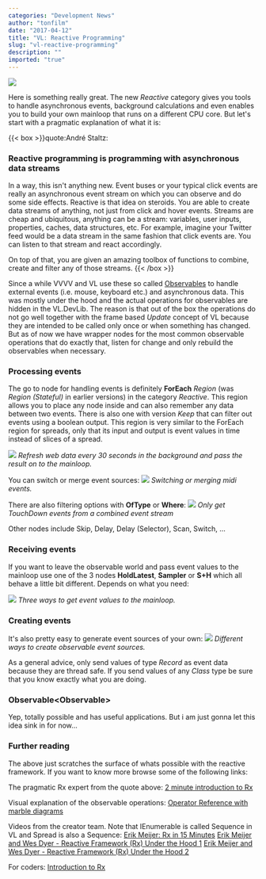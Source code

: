```yaml
---
categories: "Development News"
author: "tonfilm"
date: "2017-04-12"
title: "VL: Reactive Programming"
slug: "vl-reactive-programming"
description: ""
imported: "true"
---
```



![](687474703a2f2f692e696d6775722e636f6d2f4149696d5138432e6a7067.jpg)

Here is something really great. The new *Reactive* category gives you tools to handle asynchronous events, background calculations and even enables you to build your own mainloop that runs on a different CPU core. But let's start with a pragmatic explanation of what it is:

{{< box >}}quote:André Staltz:
### Reactive programming is programming with asynchronous data streams
In a way, this isn't anything new. Event buses or your typical click events are really an asynchronous event stream on which you can observe and do some side effects. Reactive is that idea on steroids. You are able to create data streams of anything, not just from click and hover events. Streams are cheap and ubiquitous, anything can be a stream: variables, user inputs, properties, caches, data structures, etc. For example, imagine your Twitter feed would be a data stream in the same fashion that click events are. You can listen to that stream and react accordingly.

On top of that, you are given an amazing toolbox of functions to combine, create and filter any of those streams.{{< /box >}}

Since a while VVVV and VL use these so called [Observables](http://reactivex.io/) to handle external events (i.e. mouse, keyboard etc.) and asynchronous data. This was mostly under the hood and the actual operations for observables are hidden in the VL.DevLib. The reason is that out of the box the operations do not go well together with the frame based *Update* concept of VL because they are intended to be called only once or when something has changed. But as of now we have wrapper nodes for the most common observable operations that do exactly that, listen for change and only rebuild the observables when necessary.

### Processing events
The go to node for handling events is definitely **ForEach** *Region* (was *Region (Stateful)* in earlier versions) in the category *Reactive*. This region allows you to place any node inside and can also remember any data between two events. There is also one with version *Keep* that can filter out events using a boolean output. This region is very similar to the ForEach region for spreads, only that its input and output is event values in time instead of slices of a spread.

![](010_EasyObservables.PNG)
*Refresh web data every 30 seconds in the background and pass the result on to the mainloop.*

You can switch or merge event sources:
![](020_SwitchMerge.PNG)
*Switching or merging midi events.*

There are also filtering options with **OfType** or **Where**:
![](030_Filter.PNG)
*Only get TouchDown events from a combined event stream*

Other nodes include Skip, Delay, Delay (Selector), Scan, Switch, ...

### Receiving events
If you want to leave the observable world and pass event values to the mainloop use one of the 3 nodes **HoldLatest**, **Sampler** or **S+H** which all behave a little bit different. Depends on what you need:

![](035_ReceivingEvents2.PNG)
*Three ways to get event values to the mainloop.*

### Creating events
It's also pretty easy to generate event sources of your own:
![](040_CreatingEvents.PNG)
*Different ways to create observable event sources.*

As a general advice, only send values of type *Record* as event data because they are thread safe. If you send values of any *Class* type be sure that you know exactly what you are doing.

### Observable<Observable<T>>
Yep, totally possible and has useful applications. But i am just gonna let this idea sink in for now...

### Further reading
The above just scratches the surface of whats possible with the reactive framework. If you want to know more browse some of the following links:

The pragmatic Rx expert from the quote above:
[2 minute introduction to Rx](https://medium.com/@andrestaltz/2-minute-introduction-to-rx-24c8ca793877)

Visual explanation of the observable operations:
[Operator Reference with marble diagrams](http://reactivex.io/documentation/operators.html)

Videos from the creator team. Note that IEnumerable is called Sequence in VL and Spread is also a Sequence:
[Erik Meijer: Rx in 15 Minutes](https://channel9.msdn.com/Blogs/Charles/Erik-Meijer-Rx-in-15-Minutes)
[Erik Meijer and Wes Dyer - Reactive Framework (Rx) Under the Hood 1](https://channel9.msdn.com/Shows/Going+Deep/E2E-Erik-Meijer-and-Wes-Dyer-Reactive-Framework-Rx-Under-the-Hood-1-of-2)
[Erik Meijer and Wes Dyer - Reactive Framework (Rx) Under the Hood 2](https://channel9.msdn.com/Shows/Going+Deep/E2E-Erik-Meijer-and-Wes-Dyer-Reactive-Framework-Rx-Under-the-Hood-2-of-2)

For coders:
[Introduction to Rx](http://www.introtorx.com/content/v1.0.10621.0/00_Foreword.html)
